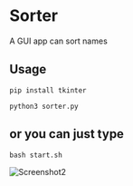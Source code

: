 # Sorter
A GUI app can sort names
## Usage
```
pip install tkinter
```
```
python3 sorter.py
```
## or you can just type
```
bash start.sh
```
![Screenshot2](https://github.com/some-man1/Sorter/assets/142589483/883a6728-86a1-4125-b6be-9f080077792d)
